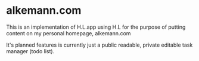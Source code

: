 # alkemann.com

This is an implementation of H.L.app using H.L for the purpose of putting content on my personal homepage, alkemann.com

It's planned features is currently just a public readable, private editable task manager (todo list).
